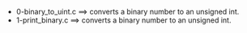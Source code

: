 - 0-binary_to_uint.c ==>	converts a binary number to an unsigned int.
- 1-print_binary.c ==>	converts a binary number to an unsigned int.
